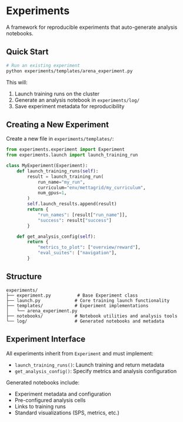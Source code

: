 # Experiments

A framework for reproducible experiments that auto-generate analysis notebooks.

## Quick Start

```bash
# Run an existing experiment
python experiments/templates/arena_experiment.py

```

This will:

1. Launch training runs on the cluster
2. Generate an analysis notebook in `experiments/log/`
3. Save experiment metadata for reproducibility

## Creating a New Experiment

Create a new file in `experiments/templates/`:

```python
from experiments.experiment import Experiment
from experiments.launch import launch_training_run

class MyExperiment(Experiment):
    def launch_training_runs(self):
        result = launch_training_run(
            run_name="my_run",
            curriculum="env/mettagrid/my_curriculum",
            num_gpus=1,
        )
        self.launch_results.append(result)
        return {
            "run_names": [result["run_name"]],
            "success": result["success"]
        }

    def get_analysis_config(self):
        return {
            "metrics_to_plot": ["overview/reward"],
            "eval_suites": ["navigation"],
        }
```

## Structure

```
experiments/
├── experiment.py          # Base Experiment class
├── launch.py             # Core training launch functionality
├── templates/            # Experiment implementations
│   └── arena_experiment.py
├── notebooks/            # Notebook utilities and analysis tools
└── log/                  # Generated notebooks and metadata
```

## Experiment Interface

All experiments inherit from `Experiment` and must implement:

- `launch_training_runs()`: Launch training and return metadata
- `get_analysis_config()`: Specify metrics and analysis configuration

Generated notebooks include:

- Experiment metadata and configuration
- Pre-configured analysis cells
- Links to training runs
- Standard visualizations (SPS, metrics, etc.)
